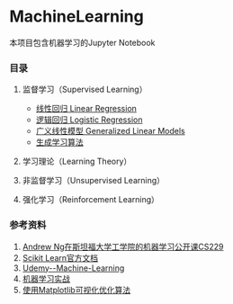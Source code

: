 MachineLearning
=========

本项目包含机器学习的Jupyter Notebook

### 目录

1. 监督学习（Supervised Learning）
    - [线性回归 Linear Regression](https://github.com/reata/MachineLearning/blob/master/Linear%20Regression.ipynb)
    - [逻辑回归 Logistic Regression](https://github.com/reata/MachineLearning/blob/master/Logistic%20Regression.ipynb)
    - [广义线性模型 Generalized Linear Models](https://github.com/reata/MachineLearning/blob/master/Generalized%20Linear%20Models.ipynb)
    - [生成学习算法](https://github.com/reata/MachineLearning/blob/master/Generative%20Learning%20Algorithms.ipynb)
    
2. 学习理论（Learning Theory）
3. 非监督学习（Unsupervised Learning）
4. 强化学习（Reinforcement Learning）

### 参考资料
1. [Andrew Ng在斯坦福大学工学院的机器学习公开课CS229](https://see.stanford.edu/Course/CS229)
2. [Scikit Learn官方文档](http://scikit-learn.org/stable/documentation.html)
3. [Udemy--Machine-Learning](https://github.com/jmportilla/Udemy---Machine-Learning)
4. [机器学习实战](https://book.douban.com/subject/24703171/)
5. [使用Matplotlib可视化优化算法](http://louistiao.me/posts/notebooks/visualizing-and-animating-optimization-algorithms-with-matplotlib/)

